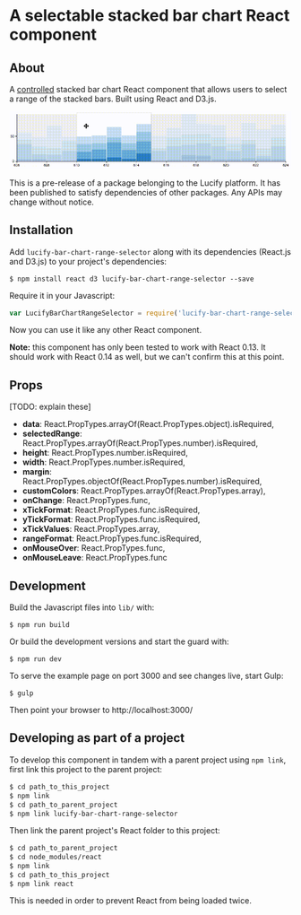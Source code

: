 
# A selectable stacked bar chart React component

##  About

A [controlled](https://facebook.github.io/react/docs/forms.html) stacked bar
chart React component that allows users to select a range of the stacked
bars. Built using React and D3.js.

![Animated GIF of component](bar-chart-range-selector.gif)

This is a pre-release of a package belonging to the Lucify platform. It has been
published to satisfy dependencies of other packages. Any APIs may change without
notice.

## Installation

Add `lucify-bar-chart-range-selector` along with its dependencies (React.js and
D3.js) to your project's dependencies:

```shell
$ npm install react d3 lucify-bar-chart-range-selector --save
```

Require it in your Javascript:

```javascript
var LucifyBarChartRangeSelector = require('lucify-bar-chart-range-selector');
```

Now you can use it like any other React component.

**Note:** this component has only been tested to work with React 0.13. It
should work with React 0.14 as well, but we can't confirm this at this point.

## Props

[TODO: explain these]

- **data**: React.PropTypes.arrayOf(React.PropTypes.object).isRequired,
- **selectedRange**: React.PropTypes.arrayOf(React.PropTypes.number).isRequired,
- **height**: React.PropTypes.number.isRequired,
- **width**: React.PropTypes.number.isRequired,
- **margin**: React.PropTypes.objectOf(React.PropTypes.number).isRequired,
- **customColors**: React.PropTypes.arrayOf(React.PropTypes.array),
- **onChange**: React.PropTypes.func,
- **xTickFormat**: React.PropTypes.func.isRequired,
- **yTickFormat**: React.PropTypes.func.isRequired,
- **xTickValues**: React.PropTypes.array,
- **rangeFormat**: React.PropTypes.func.isRequired,
- **onMouseOver**: React.PropTypes.func,
- **onMouseLeave**: React.PropTypes.func

## Development

Build the Javascript files into `lib/` with:

```shell
$ npm run build
```

Or build the development versions and start the guard with:

```shell
$ npm run dev
```

To serve the example page on port 3000 and see changes live, start Gulp:

```shell
$ gulp
```

Then point your browser to http://localhost:3000/

## Developing as part of a project

To develop this component in tandem with a parent project using `npm link`,
first link this project to the parent project:

```shell
$ cd path_to_this_project
$ npm link
$ cd path_to_parent_project
$ npm link lucify-bar-chart-range-selector
```

Then link the parent project's React folder to this project:

```shell
$ cd path_to_parent_project
$ cd node_modules/react
$ npm link
$ cd path_to_this_project
$ npm link react
```

This is needed in order to prevent React from being loaded twice.
